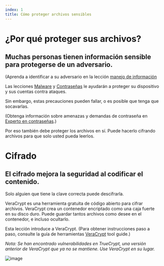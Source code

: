 ```yaml
---
index: 1
title: Cómo proteger archivos sensibles
---
```

# ¿Por qué proteger sus archivos?

## Muchas personas tienen información sensible para protegerse de un adversario.

(Aprenda a identificar a su adversario en la lección [manejo de información](umbrella://information/managing-information) 

Las lecciones [Malware](umbrella://information/malware) y [Contraseñas](umbrella://information/passwords/beginner) le ayudarán a proteger su dispositivo y sus cuentas contra ataques.

Sin embargo, estas precauciones pueden fallar, o es posible que tenga que socavarlas.

(Obtenga información sobre amenazas y demandas de contraseña en [Experto en contraseñas](umbrella://information/passwords/expert).)

Por eso también debe proteger los archivos en sí. Puede hacerlo cifrando archivos para que solo usted pueda leerlos.

# Cifrado

## El cifrado mejora la seguridad al codificar el contenido.

Solo alguien que tiene la clave correcta puede descifrarla.

VeraCrypt es una herramienta gratuita de código abierto para cifrar archivos. VeraCrypt crea un contenedor encriptado como una caja fuerte en su disco duro. Puede guardar tantos archivos como desee en el contenedor, e incluso ocultarlo.

Esta lección introduce a VeraCrypt. (Para obtener instrucciones paso a paso, consulte la guía de herramientas [VeraCrypt](umbrella://tools/files/s_veracrypt.md) tool guide.)

*Nota: Se han encontrado vulnerabilidades en TrueCrypt, una versión anterior de VeraCrypt que ya no se mantiene. Use VeraCrypt en su lugar.*

![image](protecting1.png)